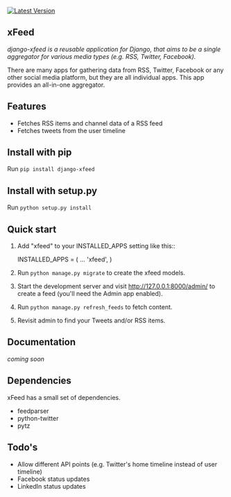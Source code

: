 [![Latest Version](https://pypip.in/version/django-xfeed/badge.svg)](https://pypi.python.org/pypi/django-xfeed/)
    
xFeed
-----------
*django-xfeed is a reusable application for Django, that aims to be a single aggregator for various media types (e.g. RSS, Twitter, Facebook).*

There are many apps for gathering data from RSS, Twitter, Facebook or any other social media platform, but they are all individual apps. This app provides an all-in-one aggregator.

Features
-----------
* Fetches RSS items and channel data of a RSS feed
* Fetches tweets from the user timeline

Install with pip
-----------
Run `pip install django-xfeed`

Install with setup.py
-----------
Run `python setup.py install`

Quick start
-----------
1. Add "xfeed" to your INSTALLED_APPS setting like this::

    INSTALLED_APPS = (
        ...
        'xfeed',
    )

2. Run `python manage.py migrate` to create the xfeed models.

4. Start the development server and visit http://127.0.0.1:8000/admin/
   to create a feed (you'll need the Admin app enabled).

5. Run `python manage.py refresh_feeds` to fetch content.

6. Revisit admin to find your Tweets and/or RSS items.

Documentation
-----------
*coming soon*

Dependencies
-----------
xFeed has a small set of dependencies.

* feedparser
* python-twitter
* pytz

Todo's
-----------
* Allow different API points (e.g. Twitter's home timeline instead of user timeline)
* Facebook status updates
* LinkedIn status updates
